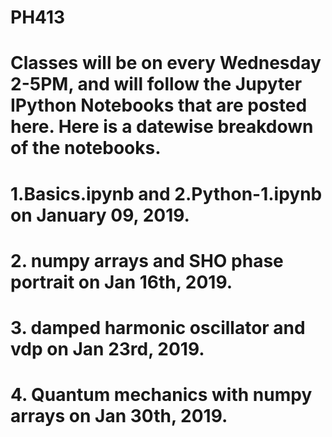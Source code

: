 # PH413

# Classes will be on every Wednesday 2-5PM, and will follow the Jupyter IPython Notebooks that are posted here. Here is a datewise breakdown of the notebooks.

# 1.Basics.ipynb and 2.Python-1.ipynb on January 09, 2019.

# 2. numpy arrays and SHO phase portrait on Jan 16th, 2019.

# 3. damped harmonic oscillator and vdp on Jan 23rd, 2019.

# 4. Quantum mechanics with numpy arrays on Jan 30th, 2019.
